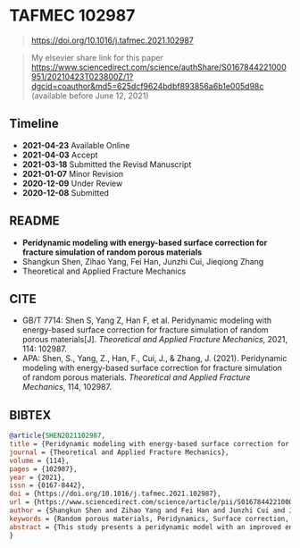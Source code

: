 # TAFMEC 102987

> <https://doi.org/10.1016/j.tafmec.2021.102987>

> My elsevier share link for this paper <https://www.sciencedirect.com/science/authShare/S0167844221000951/20210423T023800Z/1?dgcid=coauthor&md5=625dcf9624bdbf893856a6b1e005d98c> (available before June 12, 2021)

## Timeline

* **2021-04-23** Available Online
* **2021-04-03** Accept
* **2021-03-18** Submitted the Revisd Manuscript
* **2021-01-07** Minor Revision
* **2020-12-09** Under Review
* **2020-12-08** Submitted

## README

* **Peridynamic modeling with energy-based surface correction for fracture simulation of random porous materials**
* Shangkun Shen, Zihao Yang, Fei Han, Junzhi Cui, Jieqiong Zhang
* Theoretical and Applied Fracture Mechanics 

## CITE

* GB/T 7714: Shen S, Yang Z, Han F, et al. Peridynamic modeling with energy-based surface correction for fracture simulation of random porous materials[J]. *Theoretical and Applied Fracture Mechanics*, 2021, 114: 102987.
* APA: Shen, S., Yang, Z., Han, F., Cui, J., & Zhang, J. (2021). Peridynamic modeling with energy-based surface correction for fracture simulation of random porous materials. *Theoretical and Applied Fracture Mechanics*, 114, 102987.

## BIBTEX

```bibtex
@article{SHEN2021102987,
title = {Peridynamic modeling with energy-based surface correction for fracture simulation of random porous materials},
journal = {Theoretical and Applied Fracture Mechanics},
volume = {114},
pages = {102987},
year = {2021},
issn = {0167-8442},
doi = {https://doi.org/10.1016/j.tafmec.2021.102987},
url = {https://www.sciencedirect.com/science/article/pii/S0167844221000951},
author = {Shangkun Shen and Zihao Yang and Fei Han and Junzhi Cui and Jieqiong Zhang},
keywords = {Random porous materials, Peridynamics, Surface correction, Fracture simulation, Crack growth path},
abstract = {This study presents a peridynamic model with an improved energy-based surface correction to simulate fractures of random porous materials. There exists a surface effect due to incomplete neighborhoods of boundary or near-boundary points in peridynamics. A surface correction approach is proposed to correct the surface effect on or near the boundaries, including outer boundaries of the materials and boundaries of inner pores. The correction factor is obtained based on the equivalence between the strain energy density in classical continuum mechanics and the elastic energy density in peridynamics. The algorithm procedure for the corrected model based on the finite element analysis is brought forward in detail. The availability of the proposed corrected peridynamic model is verified by comparing the results against the results by the classical continuum mechanics model. Moreover, the effect of the surface correction on the crack growth path and the impact of random distributions of pores on the fractures of porous materials are also investigated. Numerical results demonstrate that the present method can effectively correct the surface effect of random porous materials, especially around the boundary of inner pores, where shows a more obvious surface effect.}
}
```
